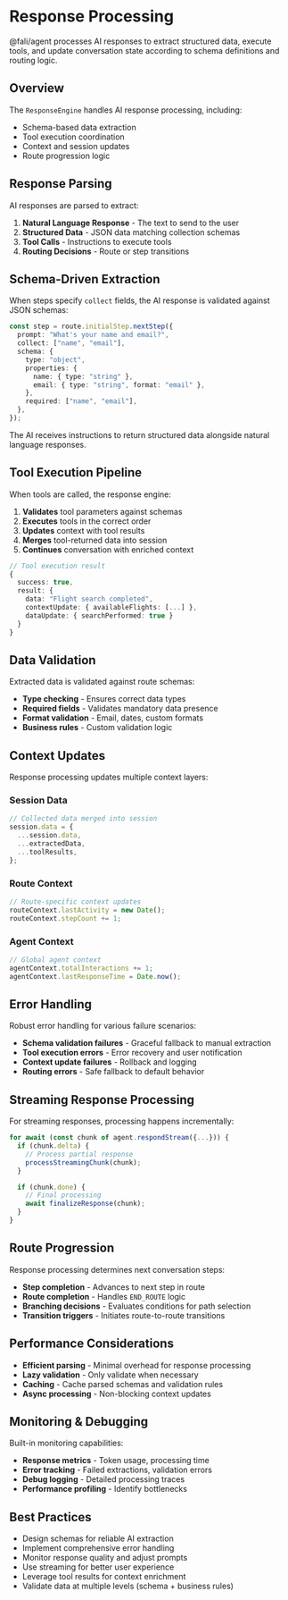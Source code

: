 # Response Processing

@fali/agent processes AI responses to extract structured data, execute tools, and update conversation state according to schema definitions and routing logic.

## Overview

The `ResponseEngine` handles AI response processing, including:

- Schema-based data extraction
- Tool execution coordination
- Context and session updates
- Route progression logic

## Response Parsing

AI responses are parsed to extract:

1. **Natural Language Response** - The text to send to the user
2. **Structured Data** - JSON data matching collection schemas
3. **Tool Calls** - Instructions to execute tools
4. **Routing Decisions** - Route or step transitions

## Schema-Driven Extraction

When steps specify `collect` fields, the AI response is validated against JSON schemas:

```typescript
const step = route.initialStep.nextStep({
  prompt: "What's your name and email?",
  collect: ["name", "email"],
  schema: {
    type: "object",
    properties: {
      name: { type: "string" },
      email: { type: "string", format: "email" },
    },
    required: ["name", "email"],
  },
});
```

The AI receives instructions to return structured data alongside natural language responses.

## Tool Execution Pipeline

When tools are called, the response engine:

1. **Validates** tool parameters against schemas
2. **Executes** tools in the correct order
3. **Updates** context with tool results
4. **Merges** tool-returned data into session
5. **Continues** conversation with enriched context

```typescript
// Tool execution result
{
  success: true,
  result: {
    data: "Flight search completed",
    contextUpdate: { availableFlights: [...] },
    dataUpdate: { searchPerformed: true }
  }
}
```

## Data Validation

Extracted data is validated against route schemas:

- **Type checking** - Ensures correct data types
- **Required fields** - Validates mandatory data presence
- **Format validation** - Email, dates, custom formats
- **Business rules** - Custom validation logic

## Context Updates

Response processing updates multiple context layers:

### Session Data

```typescript
// Collected data merged into session
session.data = {
  ...session.data,
  ...extractedData,
  ...toolResults,
};
```

### Route Context

```typescript
// Route-specific context updates
routeContext.lastActivity = new Date();
routeContext.stepCount += 1;
```

### Agent Context

```typescript
// Global agent context
agentContext.totalInteractions += 1;
agentContext.lastResponseTime = Date.now();
```

## Error Handling

Robust error handling for various failure scenarios:

- **Schema validation failures** - Graceful fallback to manual extraction
- **Tool execution errors** - Error recovery and user notification
- **Context update failures** - Rollback and logging
- **Routing errors** - Safe fallback to default behavior

## Streaming Response Processing

For streaming responses, processing happens incrementally:

```typescript
for await (const chunk of agent.respondStream({...})) {
  if (chunk.delta) {
    // Process partial response
    processStreamingChunk(chunk);
  }

  if (chunk.done) {
    // Final processing
    await finalizeResponse(chunk);
  }
}
```

## Route Progression

Response processing determines next conversation steps:

- **Step completion** - Advances to next step in route
- **Route completion** - Handles `END_ROUTE` logic
- **Branching decisions** - Evaluates conditions for path selection
- **Transition triggers** - Initiates route-to-route transitions

## Performance Considerations

- **Efficient parsing** - Minimal overhead for response processing
- **Lazy validation** - Only validate when necessary
- **Caching** - Cache parsed schemas and validation rules
- **Async processing** - Non-blocking context updates

## Monitoring & Debugging

Built-in monitoring capabilities:

- **Response metrics** - Token usage, processing time
- **Error tracking** - Failed extractions, validation errors
- **Debug logging** - Detailed processing traces
- **Performance profiling** - Identify bottlenecks

## Best Practices

- Design schemas for reliable AI extraction
- Implement comprehensive error handling
- Monitor response quality and adjust prompts
- Use streaming for better user experience
- Leverage tool results for context enrichment
- Validate data at multiple levels (schema + business rules)
